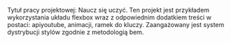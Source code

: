 Tytuł pracy projektowej: Naucz się uczyć.
Ten projekt jest przykładem wykorzystania układu flexbox wraz z odpowiednim dodatkiem treści w postaci: apiyoutube, animacji, ramek do kluczy. 
Zaangażowany jest system dystrybucji stylów zgodnie z metodologią bem.
